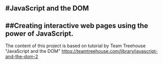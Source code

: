 #JavaScript and the DOM
---
##Creating interactive web pages using the power of JavaScript.
---
The content of this project is based on tutorial by Team Treehouse "JavaScript and the DOM" https://teamtreehouse.com/library/javascript-and-the-dom-2